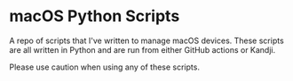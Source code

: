 # macOS Python Scripts

A repo of scripts that I've written to manage macOS devices. These scripts are all written in Python and are run from either GitHub actions or Kandji.

Please use caution when using any of these scripts.
